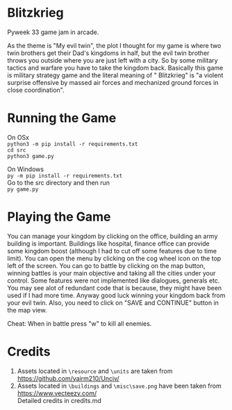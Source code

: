 # Blitzkrieg

Pyweek 33 game jam in arcade.

As the theme is "My evil twin", the plot I thought for my game is where two twin brothers get their Dad's kingdoms in
half, but the evil twin brother throws you outside where you are just left with a city. So by some military tactics and
warfare you have to take the kingdom back. Basically this game is military strategy game and the literal meaning of "
Blitzkrieg" is "a violent surprise offensive by massed air forces and mechanized ground forces in close coordination".

# Running the Game

On OSx<br>
`python3 -m pip install -r requirements.txt`<br>
`cd src`<br>
`python3 game.py`<br>

On Windows<br>
`py -m pip install -r requirements.txt`<br>
Go to the src directory and then run<br>
`py game.py`<br>

# Playing the Game

You can manage your kingdom by clicking on the office, building an army building is important. Buildings like hospital,
finance office can provide some kingdom boost (although I had to cut off some features due to time limit). You can open
the menu by clicking on the cog wheel icon on the top left of the screen. You can go to battle by clicking on the map
button, winning battles is your main objective and taking all the cities under your control. Some features were not
implemented like dialogues, generals etc. You may see alot of redundant code that is because, they might have been used
if I had more time. Anyway good luck winning your kingdom back from your evil twin. Also, you need to click on 
"SAVE and CONTINUE" button in the map view.

Cheat:
When in battle press "w" to kill all enemies.

# Credits

1. Assets located in `\resource` and `\units` are taken from https://github.com/yairm210/Unciv/
2. Assets located in `\buildings` and `\misc\save.png` have been taken from https://www.vecteezy.com/
   <br>Detailed credits in credits.md
